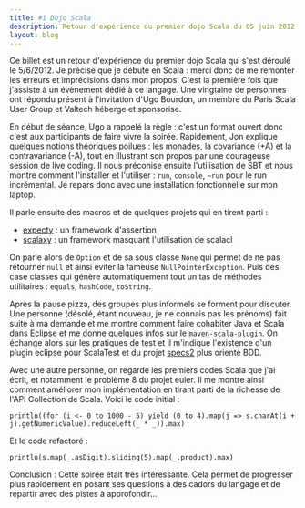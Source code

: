 ```yaml
---
title: #1 Dojo Scala
description: Retour d'expérience du premier dojo Scala du 05 juin 2012
layout: blog
---
```

Ce billet est un retour d'expérience du premier dojo Scala qui s'est déroulé le 5/6/2012. Je précise
que je débute en Scala : merci donc de me remonter les erreurs et imprécisions dans mon propos.
C'est la première fois que j'assiste à un évènement dédié à ce langage. Une vingtaine de personnes
ont répondu présent à l'invitation d'Ugo Bourdon, un membre du Paris Scala User Group et Valtech
héberge et sponsorise.

En début de séance, Ugo a rappelé la règle : c'est un format ouvert donc c'est aux participants de
faire vivre la soirée. Rapidement, Jon explique quelques notions théoriques poilues : les monades,
la covariance (+A) et la contravariance (-A), tout en illustrant son propos par une courageuse
session de live coding. Il nous préconise ensuite l'utilisation de SBT et nous montre comment
l'installer et l'utiliser : `run`, `console`, `~run` pour le run incrémental. Je repars donc avec une
installation fonctionnelle sur mon laptop.

Il parle ensuite des macros et de quelques projets qui en tirent parti :

-   [expecty](https://github.com/pniederw/expecty) : un framework d'assertion
-   [scalaxy](http://code.google.com/p/scalaxy/) : un framework masquant l'utilisation de scalacl

On parle alors de `Option` et de sa sous classe `None` qui permet de ne pas retourner `null` et
ainsi éviter la fameuse `NullPointerException`. Puis des case classes qui génère automatiquement
tout un tas de méthodes utilitaires : `equals`, `hashCode`, `toString`.

Après la pause pizza, des groupes plus informels se forment pour discuter. Une personne (désolé,
étant nouveau, je ne connais pas les prénoms) fait suite à ma demande et me montre comment faire
cohabiter Java et Scala dans Eclipse et me donne quelques infos sur le `maven-scala-plugin`. On échange alors sur les
pratiques de test et il m'indique l'existence d'un plugin eclipse pour ScalaTest et du projet
[specs2](http://etorreborre.github.com/specs2/) plus orienté BDD.

Avec une autre personne, on regarde les premiers codes Scala que j'ai écrit, et notamment le
problème 8 du projet euler. Il me montre ainsi comment améliorer mon implémentation en tirant parti
de la richesse de l'API Collection de Scala. Voici le code initial :

```
println((for (i <- 0 to 1000 - 5) yield (0 to 4).map(j => s.charAt(i + j).getNumericValue).reduceLeft(_ * _)).max)
```

Et le code refactoré :

```
println(s.map(_.asDigit).sliding(5).map(_.product).max)
```

Conclusion : Cette soirée était très intéressante. Cela permet de progresser plus rapidement en
posant ses questions à des cadors du langage et de repartir avec des pistes à approfondir…
